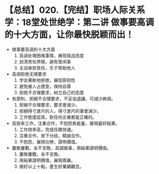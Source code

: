 # 【总结】020.【完结】职场人际关系学：18堂处世绝学：第二讲  做事要高调的十大方面，让你最快脱颖而出！

-   做事要高调的十大方面
    1.  高调处理困难事情，展现挑战态度
    2.  划清责任界限，避免管闲事
    3.  主动承担责任，乐于帮助他人
-   高调拒绝无理要求
    1.  学会果断地拒绝，展现原则性
    2.  避免被人占便宜，保持自尊
    3.  拒绝不合理要求，树立自己的态度
-   有原則，拒絕不合理要求，不妥協退讓，可減少麻煩。
    1.  拒絕不合理要求，要求會減少。
    2.  拒絕得寸進尺的人，得寸進尺的事會減少。
    3.  工作態度認真，對任何企業都是正確的。
-   高效率工作，注重合作，不抱怨負能量，展現最好結果。
    1.  工作效率高，完成任務快速。
    2.  注重合作，放下分歧，精誠合作。
    3.  不抱怨，展現功勞，證明價值。
-   屢敗屢戰，永不言敗，高調做事，用結果證明價值。
    1.  屢敗屢戰，永不言敗。
    2.  用結果證明價值，展現尊嚴。
    3.  做好以上十點，產生好業績觀念。